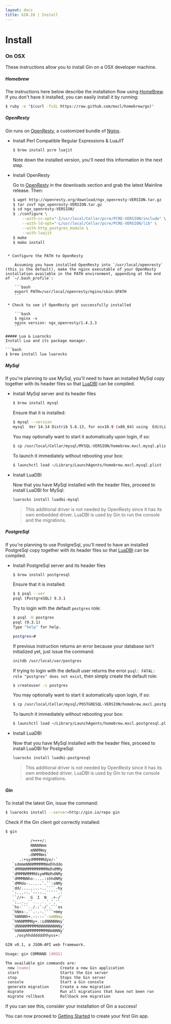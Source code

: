 ```yaml
---
layout: docs
title: GIN.IO | Install
---
```



# Install

### On OSX
These instructions allow you to install Gin on a OSX developer machine.

##### Homebrew
The instructions here below describe the installation flow using [HomeBrew](http://brew.sh/).
If you don't have it installed, you can easily install it by running:

```bash
$ ruby -e "$(curl -fsSL https://raw.github.com/mxcl/homebrew/go)"
```

##### OpenResty
Gin runs on [OpenResty](http://openresty.org/), a customized bundle of [Nginx](http://nginx.org/).

 * Install Perl Compatible Regular Expressions & LuaJIT

    ```bash
    $ brew install pcre luajit
    ````
    Note down the installed version, you'll need this information in the next step.

 * Install OpenResty

    Go to [OpenResty](http://openresty.org/#Download) in the downloads section and grab the latest Mainline release. Then:

    ```bash
    $ wget http://openresty.org/download/ngx_openresty-VERSION.tar.gz
    $ tar zxvf ngx_openresty-VERSION.tar.gz
    $ cd ngx_openresty-VERSION/
    $ ./configure \
        --with-cc-opt="-I/usr/local/Cellar/pcre/PCRE-VERSION/include" \
        --with-ld-opt="-L/usr/local/Cellar/pcre/PCRE-VERSION/lib" \
        --with-http_postgres_module \
        --with-luajit
    $ make
    $ make install
```

 * Configure the PATH to OpenResty

    Assuming you have installed OpenResty into `/usr/local/openresty` (this is the default), make the nginx executable of your OpenResty installation available in the PATH environment, appending at the end of `~/.bash_profile`:

    ```bash
    export PATH=/usr/local/openresty/nginx/sbin:$PATH
    ```

 * Check to see if OpenResty got successfully installed

    ```bash
    $ nginx -v
    nginx version: ngx_openresty/1.4.3.3
    ```

##### Lua & Luarocks
Install Lua and its package manager.

```bash
$ brew install lua luarocks
```


##### MySql
If you're planning to use MySql, you'll need to have an installed MySql copy together with its header files so that [LuaDBI](https://code.google.com/p/luadbi/) can be compiled.

* Install MySql server and its header files

    ```bash
    $ brew install mysql
    ```

    Ensure that it is installed:

    ```bash
    $ mysql --version
    mysql  Ver 14.14 Distrib 5.6.13, for osx10.9 (x86_64) using  EditLine wrapper
    ```

    You may optionally want to start it automatically upon login, if so:

    ```bash
    $ cp /usr/local/Cellar/mysql/MYSQL-VERSION/homebrew.mxcl.mysql.plist ~/Library/LaunchAgents/
    ```

    To launch it immediately without rebooting your box:

    ```bash
    $ launchctl load ~/Library/LaunchAgents/homebrew.mxcl.mysql.plist
    ```


* Install LuaDBI

    Now that you have MySql installed with the header files, proceed to install LuaDBI for MySql:

    ```bash
    luarocks install luadbi-mysql
    ```

    > This additional driver is not needed by OpenResty since it has its own embedded driver. LuaDBI is used by Gin to run the console and the migrations.


##### PostgreSql
If you're planning to use PostgreSql, you'll need to have an installed PostgreSql copy together with its header files so that [LuaDBI](https://code.google.com/p/luadbi/) can be compiled.

* Install PostgreSql server and its header files

    ```bash
    $ brew install postgresql
    ```

    Ensure that it is installed:

    ```bash
    $ $ psql --ver
    psql (PostgreSQL) 9.3.1
    ```

    Try to login with the default `postgres` role:

    ```bash
    $ psql -U postgres
    psql (9.3.1)
    Type "help" for help.

    postgres=#
    ```

    If previous instruction returns an error because your database isn't initialized yet, just issue the command:

    ```bash
    initdb /usr/local/var/postgres
    ```

    If trying to login with the default user returns the error `psql: FATAL:  role "postgres" does not exist`, then simply create the default role:

    ```bash
    $ createuser -s postgres
    ```
    You may optionally want to start it automatically upon login, if so:

    ```bash
    $ cp /usr/local/Cellar/mysql/POSTGRESQL-VERSION/homebrew.mxcl.postgresql.plist ~/Library/LaunchAgents/
    ```

    To launch it immediately without rebooting your box:

    ```bash
    $ launchctl load ~/Library/LaunchAgents/homebrew.mxcl.postgresql.plist
    ```


* Install LuaDBI

    Now that you have MySql installed with the header files, proceed to install LuaDBI for PostgreSql:

    ```bash
    luarocks install luadbi-postgresql
    ```

    > This additional driver is not needed by OpenResty since it has its own embedded driver. LuaDBI is used by Gin to run the console and the migrations.

##### Gin
To install the latest Gin, issue the command:

```bash
$ luarocks install --server=http://gin.io/repo gin
```

Check if the Gin client got correctly installed:

```bash
$ gin

           /++++/:
           NNNNNmm
           mNNMNmy
          .dNMMNms`
      .:+sydMMMMMdyo/-`
   `sdmmmNNNMMMMMNmdhhddo
   `dMMNNMMMMMMMMMNdhdMMy
   `dMMMNMMMMdsymMNdhdNMy
   `dMMMNNho-....:shhdNMy
   `dMMdo-......`.``:sNMy
   `dd/........-..````-hy
   `:...--.`----..`````.-
   ``//+-  G  I  N  .+-/`
   `:..-..``-...-.`.`.``-
   `hs-```-./.:`-/`.```os
   `hNms-.``.-.-.````+mmy
   `hNNNNh+.-:---`-smNNmy
   `hNNNMMMNy+.:sdNNNNNmy`
   `dNNNNMMMMMNNNNNNNNNNy`
   `hNNNNNMMMMMMMMNNmNNNy`
    ./osyhhddddddhhyss+:`

GIN v0.1, a JSON-API web framework.

Usage: gin COMMAND [ARGS]

The available gin commands are:
 new [name]             Create a new Gin application
 start                  Starts the Gin server
 stop                   Stops the Gin server
 console                Start a Gin console
 generate migration     Create a new migration
 migrate                Run all migrations that have not been run
 migrate rollback       Rollback one migration
```

If you can see this, consider your installation of Gin a success!

You can now proceed to [Getting Started](/docs/getting_started.html) to create your first Gin app.
